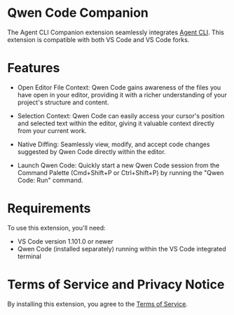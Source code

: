 # Qwen Code Companion

The Agent CLI Companion extension seamlessly integrates [Agent CLI](https://github.com/agent-cli/agent-cli). This extension is compatible with both VS Code and VS Code forks.

# Features

- Open Editor File Context: Qwen Code gains awareness of the files you have open in your editor, providing it with a richer understanding of your project's structure and content.

- Selection Context: Qwen Code can easily access your cursor's position and selected text within the editor, giving it valuable context directly from your current work.

- Native Diffing: Seamlessly view, modify, and accept code changes suggested by Qwen Code directly within the editor.

- Launch Qwen Code: Quickly start a new Qwen Code session from the Command Palette (Cmd+Shift+P or Ctrl+Shift+P) by running the "Qwen Code: Run" command.

# Requirements

To use this extension, you'll need:

- VS Code version 1.101.0 or newer
- Qwen Code (installed separately) running within the VS Code integrated terminal

# Terms of Service and Privacy Notice

By installing this extension, you agree to the [Terms of Service](https://github.com/agent-cli/agent-cli/blob/main/docs/tos-privacy.md).
